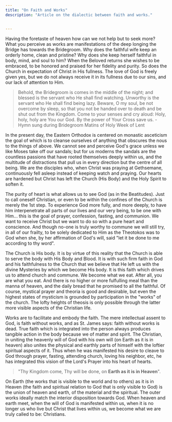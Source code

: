```yaml
---
title: "On Faith and Works"
description: "Article on the dialectic between faith and works."


---
```


Having the foretaste of heaven how can we not help but to seek more? What you perceive as works are manifestations of the deep longing the Bridge has towards the Bridegroom. Why does the faithful wife keep an orderly home, clean and pristine? Why does she keep herself faithful in body, mind, and soul to him? When the Beloved returns she wishes to be embraced, to be honored and praised for her fidelity and purity. So does the Church in expectation of Christ in His fullness. The love of God is freely given yes, but we do not always receive it in its fullness due to our sins, and our lack of attention to Him.

>Behold, the Bridegroom is comes in the middle of the night; and blessed is the servant who He shall find watching. Unworthy is the servant who He shall find being lazy. Beware, O my soul, be not overcome by sleep, so that you not be handed over to death and be shut out from the Kingdom. Come to your senses and cry aloud: Holy, holy, holy are You our God. By the power of Your Cross save us. - Hymn sung during Bridegroom Matins of Holy Week of Lent

In the present day, the Eastern Orthodox is centered on monastic asceticism the goal of which is to cleanse ourselves of anything that obscures the nous to the things of above. We cannot see and perceive God's grace unless we like Moses take off our sandals; but for us moderns the sandals are the countless passions that have rooted themselves deeply within us, and the multitude of distractions that pull us in every direction but the centre of all being. We are the disciples who, when Christ was praying at Gethsemane, continuously fell asleep instead of keeping watch and praying. Our hearts are hardened but Christ has left the Church (His Body) and the Holy Spirit to soften it.

The purity of heart is what allows us to see God (as in the Beatitudes). Just to call oneself Christian, or even to be within the confines of the Church is merely the 1st step. To experience God more fully, and more deeply, to have him interpenetrate all parts of our lives and our very being, to be one with Him... this is the goal of prayer, confession, fasting, and communion. We want to receive Christ but we want to do so with a pure heart and conscience. And though no-one is truly worthy to commune we will still try, in all of our frailty, to be solely dedicated to Him as the Theotokos was to God when she, by her affirmation of God's will, said "let it be done to me according to thy word".

The Church is His body. It is by virtue of this reality that the Church is able to serve the body with His Body and Blood. It is with such firm faith in God and his faithfulness to the Church that we believe that He left us with the divine Mysteries by which we become His body. It is this faith which drives us to attend church and commune. We become what we eat. After all, you are what you eat. And there is no higher or more fulfulling meal than the manna of heaven, and the daily bread that he promised to all the faithful. Of course, mystical prayer and theoria is good and desirable, but even the highest states of mysticism is grounded by participation in the "works" of the church. The lofty heights of theosis is only possible through the latter more visible aspects of the Christian life.

Works are to facilitate and embody the faith. The mere intellectual assent to God, is faith without works, and as St. James says: faith without works is dead. True faith which is integrated into the person always produces tangible action in the body because we of matter and spirit. The Christian, in uniting the heavenly will of God with his own will (on Earth as it is in heaven) also unites the physical and earthly parts of himself with the loftier spiritual aspects of it. Thus when he was manifested his desire to cleave to God through prayer, fasting, attending church, loving his neighbor, etc, he has integrated this vision of the Lord's Prayer into his heart of hearts.

>"Thy Kingdom come, Thy will be done, on **Earth as it is in Heaven**".

On Earth (the works that is visible to the world and to others) as it is in Heaven (the faith and spiritual relation to God that is only visible to God) is the union of heaven and earth, of the material and the spiritual. The outer works ideally match the interior disposition towards God. When heaven and earth meet, when the will of God is manifested within us, when it is no longer us who live but Christ that lives within us, we become what we are truly called to be: Christians.  
